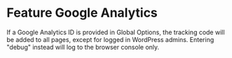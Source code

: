 # Feature Google Analytics

If a Google Analytics ID is provided in Global Options, the tracking code will be added to all pages, except for logged in WordPress admins. Entering "debug" instead will log to the browser console only.
